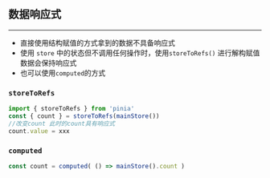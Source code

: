 ## 数据响应式
---
* 直接使用结构赋值的方式拿到的数据不具备响应式
* 使用 `store` 中的状态但不调用任何操作时，使用`storeToRefs()` 进行解构赋值数据会保持响应式
* 也可以使用`computed`的方式

### `storeToRefs`
```ts
import { storeToRefs } from 'pinia'
const { count } = storeToRefs(mainStore())
//改变count 此时的count具有响应式
count.value = xxx
```

### `computed`
```ts
const count = computed( () => mainStore().count )
```